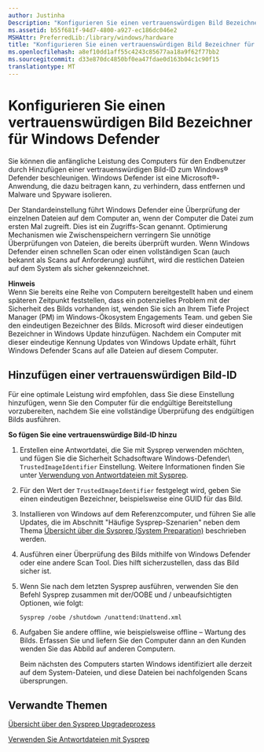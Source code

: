 ```yaml
---
author: Justinha
Description: "Konfigurieren Sie einen vertrauenswürdigen Bild Bezeichner für Windows Defender"
ms.assetid: b55f681f-94d7-4800-a927-ec186dc046e2
MSHAttr: PreferredLib:/library/windows/hardware
title: "Konfigurieren Sie einen vertrauenswürdigen Bild Bezeichner für Windows Defender"
ms.openlocfilehash: a8ef10dd1aff55c4243c85677aa18a9f62f77bb2
ms.sourcegitcommit: d33e870dc4850bf0ea47fdae0d163b04c1c90f15
translationtype: MT
---
```

# <a name="configure-a-trusted-image-identifier-for-windows-defender"></a>Konfigurieren Sie einen vertrauenswürdigen Bild Bezeichner für Windows Defender


Sie können die anfängliche Leistung des Computers für den Endbenutzer durch Hinzufügen einer vertrauenswürdigen Bild-ID zum Windows® Defender beschleunigen. Windows Defender ist eine Microsoft®-Anwendung, die dazu beitragen kann, zu verhindern, dass entfernen und Malware und Spyware isolieren.

Der Standardeinstellung führt Windows Defender eine Überprüfung der einzelnen Dateien auf dem Computer an, wenn der Computer die Datei zum ersten Mal zugreift. Dies ist ein Zugriffs-Scan genannt. Optimierung Mechanismen wie Zwischenspeichern verringern Sie unnötige Überprüfungen von Dateien, die bereits überprüft wurden. Wenn Windows Defender einen schnellen Scan oder einen vollständigen Scan (auch bekannt als Scans auf Anforderung) ausführt, wird die restlichen Dateien auf dem System als sicher gekennzeichnet.

**Hinweis**  
Wenn Sie bereits eine Reihe von Computern bereitgestellt haben und einem späteren Zeitpunkt feststellen, dass ein potenzielles Problem mit der Sicherheit des Bilds vorhanden ist, wenden Sie sich an Ihrem Tiefe Project Manager (PM) im Windows-Ökosystem Engagements Team. und geben Sie den eindeutigen Bezeichner des Bilds. Microsoft wird dieser eindeutigen Bezeichner in Windows Update hinzufügen. Nachdem ein Computer mit dieser eindeutige Kennung Updates von Windows Update erhält, führt Windows Defender Scans auf alle Dateien auf diesem Computer.

 

## <a name="span-idaddingatrustedimageidentifierspanspan-idaddingatrustedimageidentifierspanspan-idaddingatrustedimageidentifierspanadding-a-trusted-image-identifier"></a><span id="Adding_a_Trusted_Image_Identifier"></span><span id="adding_a_trusted_image_identifier"></span><span id="ADDING_A_TRUSTED_IMAGE_IDENTIFIER"></span>Hinzufügen einer vertrauenswürdigen Bild-ID


Für eine optimale Leistung wird empfohlen, dass Sie diese Einstellung hinzufügen, wenn Sie den Computer für die endgültige Bereitstellung vorzubereiten, nachdem Sie eine vollständige Überprüfung des endgültigen Bilds ausführen.

**So fügen Sie eine vertrauenswürdige Bild-ID hinzu**

1.  Erstellen eine Antwortdatei, die Sie mit Sysprep verwenden möchten, und fügen Sie die Sicherheit Schadsoftware Windows-Defender\\ `TrustedImageIdentifier` Einstellung. Weitere Informationen finden Sie unter [Verwendung von Antwortdateien mit Sysprep](use-answer-files-with-sysprep.md).

2.  Für den Wert der `TrustedImageIdentifier` festgelegt wird, geben Sie einen eindeutigen Bezeichner, beispielsweise eine GUID für das Bild.

3.  Installieren von Windows auf dem Referenzcomputer, und führen Sie alle Updates, die im Abschnitt "Häufige Sysprep-Szenarien" neben dem Thema [Übersicht über die Sysprep (System Preparation)](sysprep--system-preparation--overview.md) beschrieben werden.

4.  Ausführen einer Überprüfung des Bilds mithilfe von Windows Defender oder eine andere Scan Tool. Dies hilft sicherzustellen, dass das Bild sicher ist.

5.  Wenn Sie nach dem letzten Sysprep ausführen, verwenden Sie den Befehl Sysprep zusammen mit der/OOBE und / unbeaufsichtigten Optionen, wie folgt:

    ``` syntax
    Sysprep /oobe /shutdown /unattend:Unattend.xml
    ```

6.  Aufgaben Sie andere offline, wie beispielsweise offline – Wartung des Bilds. Erfassen Sie und liefern Sie den Computer dann an den Kunden wenden Sie das Abbild auf anderen Computern.

    Beim nächsten des Computers starten Windows identifiziert alle derzeit auf dem System-Dateien, und diese Dateien bei nachfolgenden Scans übersprungen.

## <a name="span-idrelatedtopicsspanrelated-topics"></a><span id="related_topics"></span>Verwandte Themen


[Übersicht über den Sysprep Upgradeprozess](sysprep-process-overview.md)

[Verwenden Sie Antwortdateien mit Sysprep](use-answer-files-with-sysprep.md#bkmk_1)

 

 






